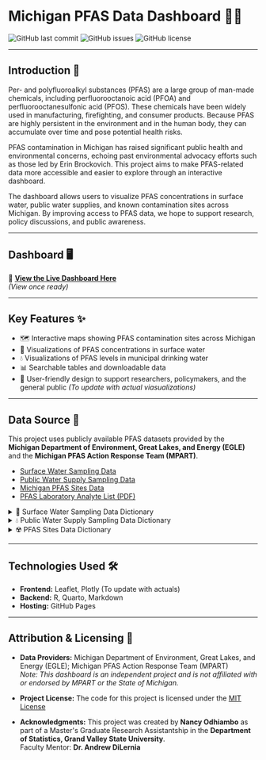 # Michigan PFAS Data Dashboard 🧪🌊

![GitHub last commit](https://img.shields.io/github/last-commit/Nancy-Odhiambo/Michigan-PFAS-Data)
![GitHub issues](https://img.shields.io/github/issues/Nancy-Odhiambo/Michigan-PFAS-Data)
![GitHub license](https://img.shields.io/github/license/Nancy-Odhiambo/Michigan-PFAS-Data)

---

## Introduction 📖
Per- and polyfluoroalkyl substances (PFAS) are a large group of man-made chemicals, including perfluorooctanoic acid (PFOA) and perfluorooctanesulfonic acid (PFOS). These chemicals have been widely used in manufacturing, firefighting, and consumer products. Because PFAS are highly persistent in the environment and in the human body, they can accumulate over time and pose potential health risks.

PFAS contamination in Michigan has raised significant public health and environmental concerns, echoing past environmental advocacy efforts such as those led by Erin Brockovich. This project aims to make PFAS-related data more accessible and easier to explore through an interactive dashboard.

The dashboard allows users to visualize PFAS concentrations in surface water, public water supplies, and known contamination sites across Michigan. By improving access to PFAS data, we hope to support research, policy discussions, and public awareness.

---

## Dashboard 🖥️
🔗 **[View the Live Dashboard Here](#)**  
*(View once ready)*

---

## Key Features ✨
- 🗺️ Interactive maps showing PFAS contamination sites across Michigan
- 🌊 Visualizations of PFAS concentrations in surface water
- 💧 Visualizations of PFAS levels in municipal drinking water
- 📊 Searchable tables and downloadable data
- 👥 User-friendly design to support researchers, policymakers, and the general public
*(To update with actual viasualizations)*
---

## Data Source 📂
This project uses publicly available PFAS datasets provided by the **Michigan Department of Environment, Great Lakes, and Energy (EGLE)** and the **Michigan PFAS Action Response Team (MPART)**.

- [Surface Water Sampling Data](https://gis-egle.hub.arcgis.com/datasets/egle::pfas-surface-water-sampling/about)
- [Public Water Supply Sampling Data](https://gis-egle.hub.arcgis.com/search?q=pfasgis)
- [Michigan PFAS Sites Data](https://gis-egle.hub.arcgis.com/datasets/egle::michigan-pfas-sites/about)
- [PFAS Laboratory Analyte List (PDF)](https://www.michigan.gov/pfasresponse/-/media/Project/Websites/PFAS-Response/Sampling-Guidance/Minimum-Laboratory-Analyte-List.pdf?rev=a35aba56ec5a4922b986f01e25c1a19d&hash=04E6F164AA5F5CD29B83B39983341345)

<details>
<summary>📝 Surface Water Sampling Data Dictionary</summary>

| Variable | Description |
|----------|-------------|
| geoid | Geographic region ID (first 2 digits = state FIPS, last 3 = county FIPS) |
| longitude | Longitude of sampling location |
| latitude | Latitude of sampling location |
| lab_sample_id | Sample ID provided by analytical laboratory |
| site_code | Sampling location name |
| coc_sample_id | Sample ID listed on chain of custody |
| sample_type | Expanded description of type of sample collected |
| lab_name | Name of analytical laboratory |
| lab_job_name | Analytical laboratory's job/work order name |
| collection_date | Date sample was collected |
| analysis_method | Analysis method used |
| dilution_factor | Dilution factor used during sample prep |
| analysis_date | Date analysis was conducted |
| duplicate | Description of duplicate sample |
| watershed | Watershed sample collected from |
| waterbody | Waterbody sample collected from |
| location_code | Sampling location code |
| huc10 | 10-digit hydrological unit code |
| huc8 | 8-digit hydrological unit code |
| project | Associated project |
| description | Description of sampling location |
| additional_description | Additional description of sampling location |
| visit_id | ID of sampling event |
| sample_depth | Sampling depth |
| analyte | PFAS analyte |
| analyte_value | Analyte concentration (ppt/ng/L) |

</details>

<details>
<summary>💧 Public Water Supply Sampling Data Dictionary</summary>

| Variable | Description |
|----------|-------------|
| geoid | Geographic region ID (state + county FIPS) |
| longitude | Longitude of sampling location |
| latitude | Latitude of sampling location |
| system_name | Name of water supply system |
| system_type | Type of water supply system |
| sample_date | Date sample was collected |
| lab_name_code | Code for processing lab |
| analyte | PFAS analyte |
| analyte_value | Analyte concentration (ppt/ng/L) |

</details>

<details>
<summary>☢️ PFAS Sites Data Dictionary</summary>

| Variable | Type | Description |
|----------|------|-------------|
| geoid | double | Geographic region ID (state + county FIPS) |
| longitude | double | Longitude of sample location |
| latitude | double | Latitude of sample location |
| facility | character | Name of site |
| county | character | County of site |
| address | character | Physical address of site |
| city | character | City of site |
| zip_code | double | Zip code of site |
| type | character | Kind of site |
| residential_wells_sampled | character | Indicates if residential wells sampled (Yes/No/TBD/N/A) |
| site_lead | character | Contact person |
| site_lead_email | character | Contact email |
| site_lead_phone | character | Contact phone |
| hyperlink | character | Web link to site investigation summary |
| location | character | Geographic location description |
| military | character | Indicates if site is associated with military |
| facility_date | character | Date site published on MPART website |
| site_background | character | Background info on site |
| drinking_water_information | character | Info about drinking water quality and safety |
| anticipated_activities | character | Planned or upcoming state activities |

</details>

---

## Technologies Used 🛠️
- **Frontend:** Leaflet, Plotly (To update with actuals)
- **Backend:** R, Quarto, Markdown
- **Hosting:** GitHub Pages

---

## Attribution & Licensing 📜
- **Data Providers:** Michigan Department of Environment, Great Lakes, and Energy (EGLE); Michigan PFAS Action Response Team (MPART)  
  *Note: This dashboard is an independent project and is not affiliated with or endorsed by MPART or the State of Michigan.*

- **Project License:** The code for this project is licensed under the [MIT License](LICENSE)

- **Acknowledgments:** This project was created by **Nancy Odhiambo** as part of a Master's Graduate Research Assistantship in the **Department of Statistics, Grand Valley State University**.  
  Faculty Mentor: **Dr. Andrew DiLernia**
